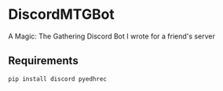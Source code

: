 # DiscordMTGBot

A Magic: The Gathering Discord Bot I wrote for a friend's server

## Requirements

```pip install discord pyedhrec```